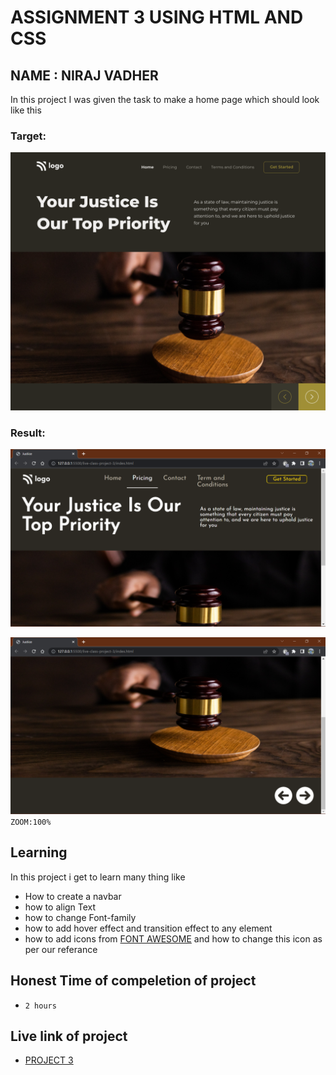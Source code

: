 # ASSIGNMENT 3 USING HTML AND CSS

## NAME : NIRAJ VADHER 

In this project I was given the task to make a home page which should look like this

### Target:
![target](3.png)

### Result:
![result](result1.png)

![result](result2.png)
`ZOOM:100%`
## Learning
In this project i get to learn many thing like
- How to create a navbar
- how to align Text
- how to change Font-family
- how to add hover effect and transition effect to any element
- how to add icons from [FONT AWESOME](https://fontawesome.com/) and how to change this icon as per our referance


## Honest Time of compeletion of project
- `2 hours`

## Live link of project
 - [PROJECT 3]()